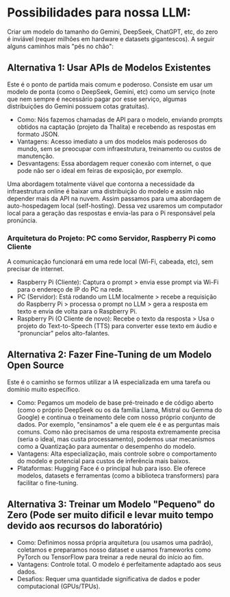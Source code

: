 # Possibilidades para nossa LLM:
Criar um modelo do tamanho do Gemini, DeepSeek, ChatGPT, etc, do zero é inviável (requer milhões em hardware e datasets gigantescos). A seguir alguns caminhos mais "pés no chão":

## Alternativa 1: Usar APIs de Modelos Existentes
Este é o ponto de partida mais comum e poderoso. Consiste em usar um modelo de ponta (como o DeepSeek, Gemini, etc) como um serviço (note que nem sempre é necessário pagar por esse serviço, algumas distribuições do Gemini possuem cotas gratuitas). 
- Como: Nós fazemos chamadas de API para o modelo, enviando prompts obtidos na captação (projeto da Thalita) e recebendo as respostas em formato JSON.
- Vantagens: Acesso imediato a um dos modelos mais poderosos do mundo, sem se preocupar com infraestrutura, treinamento ou custos de manutenção.
- Desvantagens: Essa abordagem requer conexão com internet, o que pode não ser o ideal em feiras de exposição, por exemplo.

Uma abordagem totalmente viável que contorna a necessidade da infraestrutura online é baixar uma distribuição do modelo e assim não depender mais da API na nuvem. Assim passamos para uma abordagem de auto-hospedagem local (self-hosting). Dessa vez usaremos um computador local para a geração das respostas e envia-las para o Pi responsável pela pronúncia. 

### Arquitetura do Projeto: PC como Servidor, Raspberry Pi como Cliente
A comunicação funcionará em uma rede local (Wi-Fi, cabeada, etc), sem precisar de internet.
- Raspberry Pi (Cliente): Captura o prompt > envia esse prompt via Wi-Fi para o endereço de IP do PC na rede.
- PC (Servidor): Está rodando um LLM localmente > recebe a requisição do Raspberry Pi > processa o prompt no LLM > gera a resposta em texto e envia de volta para o Raspberry Pi.
- Raspberry Pi (O Cliente de novo): Recebe o texto da resposta > Usa o projeto do Text-to-Speech (TTS) para converter esse texto em áudio e "pronunciar" pelos alto-falantes.

## Alternativa 2: Fazer Fine-Tuning de um Modelo Open Source
Este é o caminho se formos utilizar a IA especializada em uma tarefa ou domínio muito específico.
- Como: Pegamos um modelo de base pré-treinado e de código aberto (como o próprio DeepSeek ou os da família Llama, Mistral ou Gemma do Google) e continua o treinamento dele com nosso próprio conjunto de dados. Por exemplo, "ensinamos" a ele quem ele é e as perguntas mais comuns. Como não precisamos de uma resposta extremamente precisa (seria o ideal, mas custa processamento), podemos usar mecanismos como a Quantização para aumentar o desempenho do modelo.
- Vantagens: Alta especialização, mais controle sobre o comportamento do modelo e potencial para custos de inferência mais baixos.
- Plataformas: Hugging Face é o principal hub para isso. Ele oferece modelos, datasets e ferramentas (como a biblioteca transformers) para facilitar o fine-tuning.

## Alternativa 3: Treinar um Modelo "Pequeno" do Zero (Pode ser muito dificil e levar muito tempo devido aos recursos do laboratório)
- Como: Definimos nossa própria arquitetura (ou usamos uma padrão), coletamos e preparamos nosso dataset e usamos frameworks como PyTorch ou TensorFlow para treinar a rede neural do início ao fim.
- Vantagens: Controle total. O modelo é perfeitamente adaptado aos seus dados.
- Desafios: Requer uma quantidade significativa de dados e poder computacional (GPUs/TPUs).
